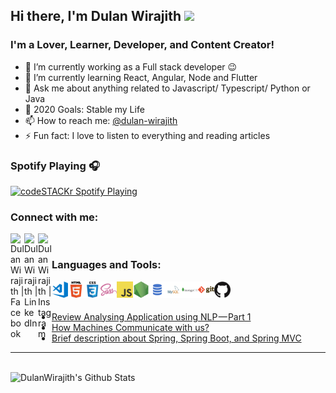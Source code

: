 ## Hi there, I'm Dulan Wirajith <img src="https://media.giphy.com/media/hvRJCLFzcasrR4ia7z/giphy.gif" width="25px">

<!-- [![Website](https://img.shields.io/website?label=codeSTACKr.com&style=for-the-badge&url=https%3A%2F%2Fcodestackr.com)](https://codestackr.com)
[![Twitter Follow](https://img.shields.io/twitter/follow/codeSTACKr?color=1DA1F2&logo=twitter&style=for-the-badge)](https://twitter.com/intent/follow?original_referer=https%3A%2F%2Fgithub.com%2FcodeSTACKr&screen_name=codeSTACKr) -->


### I'm a Lover, Learner, Developer, and Content Creator!

- 🔭 I’m currently working as a Full stack developer 😉
- 🌱 I’m currently learning React, Angular, Node and Flutter
- 💬 Ask me about anything related to Javascript/ Typescript/ Python or Java
- 🥅 2020 Goals: Stable my Life
- 📫 How to reach me: [@dulan-wirajith][linkedin]
- ⚡ Fun fact: I love to listen to everything and reading articles

### Spotify Playing 🎧
[<img src="https://now-playing-codestackr.vercel.app/api/spotify-playing" alt="codeSTACKr Spotify Playing" width="350" />](https://open.spotify.com/user/swyqyimdc12jajde4vpwd2x1b)

### Connect with me:

[<img align="left" alt="Dulan Wirajith | Facebook" width="22px" src="https://cdn.jsdelivr.net/npm/simple-icons@v3/icons/facebook.svg" />][facebook]
[<img align="left" alt="Dulan Wirajith | LinkedIn" width="22px" src="https://cdn.jsdelivr.net/npm/simple-icons@v3/icons/linkedin.svg" />][linkedin]
[<img align="left" alt="Dulan Wirajith | Instagram" width="22px" src="https://cdn.jsdelivr.net/npm/simple-icons@v3/icons/medium.svg" />][medium]

<br />

### Languages and Tools:

<img align="left" alt="Visual Studio Code" width="26px" src="https://raw.githubusercontent.com/github/explore/80688e429a7d4ef2fca1e82350fe8e3517d3494d/topics/visual-studio-code/visual-studio-code.png" />
<img align="left" alt="HTML5" width="26px" src="https://raw.githubusercontent.com/github/explore/80688e429a7d4ef2fca1e82350fe8e3517d3494d/topics/html/html.png" />
<img align="left" alt="CSS3" width="26px" src="https://raw.githubusercontent.com/github/explore/80688e429a7d4ef2fca1e82350fe8e3517d3494d/topics/css/css.png" />
<img align="left" alt="Sass" width="26px" src="https://raw.githubusercontent.com/github/explore/80688e429a7d4ef2fca1e82350fe8e3517d3494d/topics/sass/sass.png" />
<img align="left" alt="JavaScript" width="26px" src="https://raw.githubusercontent.com/github/explore/80688e429a7d4ef2fca1e82350fe8e3517d3494d/topics/javascript/javascript.png" />
<img align="left" alt="Node.js" width="26px" src="https://raw.githubusercontent.com/github/explore/80688e429a7d4ef2fca1e82350fe8e3517d3494d/topics/nodejs/nodejs.png" />
<img align="left" alt="SQL" width="26px" src="https://raw.githubusercontent.com/github/explore/80688e429a7d4ef2fca1e82350fe8e3517d3494d/topics/sql/sql.png" />
<img align="left" alt="MySQL" width="26px" src="https://raw.githubusercontent.com/github/explore/80688e429a7d4ef2fca1e82350fe8e3517d3494d/topics/mysql/mysql.png" />
<img align="left" alt="MongoDB" width="26px" src="https://raw.githubusercontent.com/github/explore/80688e429a7d4ef2fca1e82350fe8e3517d3494d/topics/mongodb/mongodb.png" />
<img align="left" alt="Git" width="26px" src="https://raw.githubusercontent.com/github/explore/80688e429a7d4ef2fca1e82350fe8e3517d3494d/topics/git/git.png" />
<img align="left" alt="GitHub" width="26px" src="https://raw.githubusercontent.com/github/explore/78df643247d429f6cc873026c0622819ad797942/topics/github/github.png" />

<br>
<br>

<!-- BLOG-POST-LIST:START -->
- [Review Analysing Application using NLP — Part 1](https://medium.com/analytics-vidhya/review-analysing-application-using-nlp-part-1-98cb45bf1779?source=rss-c45521f34cc4------2)
- [How Machines Communicate with us?](https://chatbotslife.com/how-machines-communicate-with-us-78d7170c8199?source=rss-c45521f34cc4------2)
- [Brief description about Spring, Spring Boot, and Spring MVC](https://medium.com/@dulanwirajith/brief-description-about-spring-spring-boot-and-spring-mvc-e65ac973dd1e?source=rss-c45521f34cc4------2)
<!-- BLOG-POST-LIST:END -->

<!-- ➡️ [more medium posts...](https://medium.com/@dulanwirajith) -->

---
<br>

<img align="left" alt="DulanWirajith's Github Stats" src="https://github-readme-stats.codestackr.vercel.app/api?username=DulanWirajith&show_icons=true&hide_border=true" />



[facebook]: https://www.facebook.com/dulan.wirajith
[medium]: https://medium.com/@dulanwirajith
[linkedin]: https://www.linkedin.com/in/dulan-wirajith
